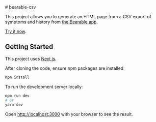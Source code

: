 # bearable-csv

This project allows you to generate an HTML page from a CSV export of symptoms and history from [the Bearable app](https://bearable.app).

[Try it now](https://bearable.samstarling.co.uk).

## Getting Started

This project uses [Next.js](https://nextjs.org/).

After cloning the code, ensure npm packages are installed:
```bash
npm install
```

To run the development server locally:

```bash
npm run dev
# or
yarn dev
```

Open [http://localhost:3000](http://localhost:3000) with your browser to see the result.
